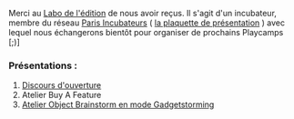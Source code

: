 Merci au [Labo de l'édition](http://www.labodeledition.com) de nous avoir reçus. Il s'agit d'un incubateur, membre du réseau [Paris Incubateurs](http://www.parisincubateurs.com/feuilletez-le-book-de-paris-incubateurs) ( [la plaquette de présentation](https://www.dropbox.com/s/kg3r91jjaev6u1v/Plaquette%20Paris%20Incubateurs.pdf?dl=0) ) avec lequel nous échangerons bientôt pour organiser de prochains Playcamps [;)]

### Présentations :
1. [Discours d'ouverture](https://www.dropbox.com/s/asuptkq1gygj099/Discours%20ouverture.pdf?dl=0)
2. Atelier Buy A Feature
3. [Atelier Object Brainstorm en mode Gadgetstorming](https://www.dropbox.com/s/uq2aciysps1tvy5/Atelier%20Object%20Brainstorm%20-%20Gadgetstorming%20.pdf?dl=0)